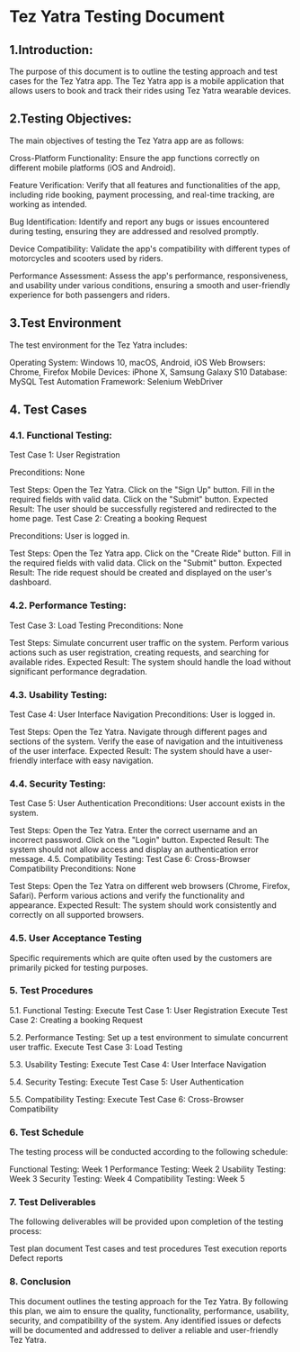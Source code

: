 # Tez Yatra Testing Document

## 1.Introduction:
The purpose of this document is to outline the testing approach and test cases for the Tez Yatra app. The Tez Yatra app is a mobile application that allows users to book and track their rides using Tez Yatra wearable devices.

## 2.Testing Objectives:
The main objectives of testing the Tez Yatra app are as follows:

Cross-Platform Functionality: Ensure the app functions correctly on different mobile platforms (iOS and Android).

Feature Verification: Verify that all features and functionalities of the app, including ride booking, payment processing, and real-time tracking, are working as intended.

Bug Identification: Identify and report any bugs or issues encountered during testing, ensuring they are addressed and resolved promptly.

Device Compatibility: Validate the app's compatibility with different types of motorcycles and scooters used by riders.

Performance Assessment: Assess the app's performance, responsiveness, and usability under various conditions, ensuring a smooth and user-friendly experience for both passengers and riders.

## 3.Test Environment
The test environment for the Tez Yatra includes:

Operating System: Windows 10, macOS, Android, iOS
Web Browsers: Chrome, Firefox
Mobile Devices: iPhone X, Samsung Galaxy S10
Database: MySQL
Test Automation Framework: Selenium WebDriver

## 4. Test Cases
### 4.1. Functional Testing:
Test Case 1: User Registration

Preconditions: None

Test Steps: Open the Tez Yatra. Click on the "Sign Up" button. Fill in the required fields with valid data. Click on the "Submit" button. Expected Result: The user should be successfully registered and redirected to the home page.
Test Case 2: Creating a booking Request

Preconditions: User is logged in.

Test Steps: Open the Tez Yatra app. Click on the "Create Ride" button. Fill in the required fields with valid data. Click on the "Submit" button.
Expected Result: The ride request should be created and displayed on the user's dashboard.

### 4.2. Performance Testing:
Test Case 3: Load Testing Preconditions: None

Test Steps: Simulate concurrent user traffic on the system. Perform various actions such as user registration, creating requests, and searching for available rides.
Expected Result: The system should handle the load without significant performance degradation.

### 4.3. Usability Testing:
Test Case 4: User Interface Navigation Preconditions: User is logged in.

Test Steps: Open the Tez Yatra. Navigate through different pages and sections of the system. Verify the ease of navigation and the intuitiveness of the user interface. 
Expected Result: The system should have a user-friendly interface with easy navigation.

### 4.4. Security Testing:
Test Case 5: User Authentication Preconditions: User account exists in the system.

Test Steps: Open the Tez Yatra. Enter the correct username and an incorrect password. Click on the "Login" button. 
Expected Result: The system should not allow access and display an authentication error message.
4.5. Compatibility Testing:
Test Case 6: Cross-Browser Compatibility Preconditions: None

Test Steps: Open the Tez Yatra on different web browsers (Chrome, Firefox, Safari). Perform various actions and verify the functionality and appearance. Expected Result: The system should work consistently and correctly on all supported browsers.

### 4.5. User Acceptance Testing
Specific requirements which are quite often used by the customers are primarily picked for testing purposes. 

### 5. Test Procedures
5.1. Functional Testing:
Execute Test Case 1: User Registration Execute Test Case 2: Creating a booking Request

5.2. Performance Testing:
Set up a test environment to simulate concurrent user traffic. Execute Test Case 3: Load Testing

5.3. Usability Testing:
Execute Test Case 4: User Interface Navigation

5.4. Security Testing:
Execute Test Case 5: User Authentication

5.5. Compatibility Testing:
Execute Test Case 6: Cross-Browser Compatibility

### 6. Test Schedule
The testing process will be conducted according to the following schedule:

Functional Testing: Week 1
Performance Testing: Week 2
Usability Testing: Week 3
Security Testing: Week 4
Compatibility Testing: Week 5

### 7. Test Deliverables
The following deliverables will be provided upon completion of the testing process:

Test plan document
Test cases and test procedures
Test execution reports
Defect reports

### 8. Conclusion
This document outlines the testing approach for the Tez Yatra. By following this plan, we aim to ensure the quality, functionality, performance, usability, security, and compatibility of the system. Any identified issues or defects will be documented and addressed to deliver a reliable and user-friendly Tez Yatra.
